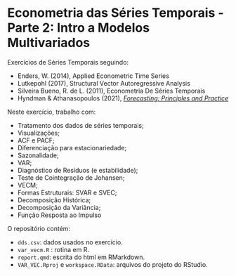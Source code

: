 # Econometria das Séries Temporais - Parte 2: Intro a Modelos Multivariados

Exercícios de Séries Temporais seguindo:

 - Enders, W. (2014), Applied Econometric Time Series
 - Lutkepohl (2017), Structural Vector Autoregressive Analysis
 - Silveira Bueno, R. de L. (2011), Econometria De Séries Temporais
 - Hyndman & Athanasopoulos (2021), [*Forecasting: Principles and Practice*](https://otexts.com/fpp3/)
 
Neste exercício, trabalho com:

  - Tratamento dos dados de séries temporais;
  - Visualizações;
  - ACF e PACF;
  - Diferenciação para estacionariedade;
  - Sazonalidade;
  - VAR;
  - Diagnóstico de Resíduos (e estabilidade);
  - Teste de Cointegração de Johansen;
  - VECM;
  - Formas Estruturais: SVAR e SVEC;
  - Decomposição Histórica;
  - Decomposição da Variância;
  - Função Resposta ao Impulso 
  
O repositório contém:
  - `dds.csv`: dados usados no exercício.
  - `var_vecm.R` : rotina em R.
  - `report.qmd`: escrita do html em RMarkdown.  
  - `VAR_VEC.Rproj` e `workspace.RData`: arquivos do projeto do RStudio.
